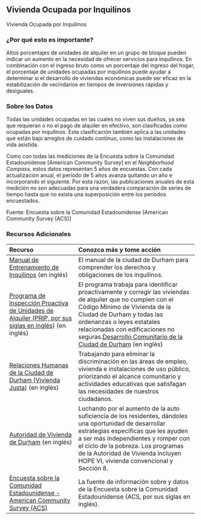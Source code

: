 ## Vivienda Ocupada por Inquilinos
Vivienda Ocupada por Inquilinos

### ¿Por qué esto es importante?
Altos porcentajes de unidades de alquiler en un grupo de bloque pueden indicar un aumento en la necesidad de ofrecer servicios para inquilinos. En combinación con el ingreso bruto como un porcentaje del ingreso del hogar, el porcentaje de unidades ocupadas por inquilinos puede ayudar a determinar si el desarrollo de viviendas económicas puede ser eficaz en la estabilización de vecindarios en tiempos de inversiones rápidas y desiguales.

### Sobre los Datos
Todas las unidades ocupadas en las cuales no viven sus dueños, ya sea que requieran o no el pago de alquiler en efectivo, son clasificadas como ocupadas por inquilinos. Esta clasificación también aplica a las unidades que están bajo arreglos de cuidado continuo, como las instalaciones de vida asistida. 

Como con todas las mediciones de la Encuesta sobre la Comunidad Estadounidense \[American Community Survey] en el <i>Neighborhood Compass</i>, estos datos representan 5 años de encuestas. Con cada actualización anual, el período de 5 años avanza quitando un año e incorporando el siguiente. Por esta razón, las publicaciones anuales de esta medición no son adecuadas para una verdadera comparación de series de tiempo hasta que no exista una superposición entre los períodos encuestados.

Fuente: Encuesta sobre la Comunidad Estadounidense \[American Community Survey (ACS)]  

### Recursos Adicionales

|Recurso | Conozca más y tome acción |
|:--- | :--- |
|[Manual de Entrenamiento de Inquilinos](https://durhamnc.gov/DocumentCenter/View/1720) (en inglés)| El manual de la ciudad de Durham para comprender los derechos y obligaciones de los inquilinos.
|[ Programa de Inspección Proactiva de Unidades de Alquiler (PRIP, por sus siglas en inglés)](http://durhamnc.gov/604/Proactive-Rental-Inspection-Program-PRIP) (en inglés) | El programa trabaja para identificar proactivamente y corregir las viviendas de alquiler que no cumplen con el Código Mínimo de Vivienda de la Ciudad de Durham y todas las ordenanzas o leyes estatales relacionadas con edificaciones no seguras.[Desarrollo Comunitario de la Ciudad de Durham](http://durhamnc.gov/445/Community-Development) (en inglés) | El desarrollo comunitario de la ciudad y la estabilización de vecindarios y las medidas para su revitalización incluyen empoderamiento financiero y retención de hogares, vivienda asequible y programas de servicios a las personas sin hogar.
|[Relaciones Humanas de la Ciudad de Durham (Vivienda Justa)](http://durhamnc.gov/617/Human-Relations) (en inglés) | Trabajando para eliminar la discriminación en las áreas de empleo, vivienda e instalaciones de uso público, priorizando el alcance comunitario y actividades educativas que satisfagan las necesidades de nuestros ciudadanos.
|[Autoridad de Vivienda de Durham](http://www.durhamhousingauthority.org/) (en inglés) | Luchando por el aumento de la auto suficiencia de los residentes, dándoles una oportunidad de desarrollar estrategias específicas que les ayuden a ser más independientes y romper con el ciclo de la pobreza. Los programas de la Autoridad de Vivienda incluyen HOPE VI, vivienda convencional y Sección 8\.
|[Encuesta sobre la Comunidad Estadounidense - American Community Survey (ACS)](https://www2.census.gov/programs-surveys/acs/main/language_brochures/ACS_QandA_SPA_18.pdf?#) | La fuente de información sobre y datos de la Encuesta sobre la Comunidad Estadounidense (ACS, por sus siglas en inglés).